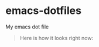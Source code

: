 # emacs-dotfiles
My emacs dot file

  > Here is how it looks right now:

[logo]: https://github.com/thomsebastin/emacs-dotfiles/blob/master/emacs.png
